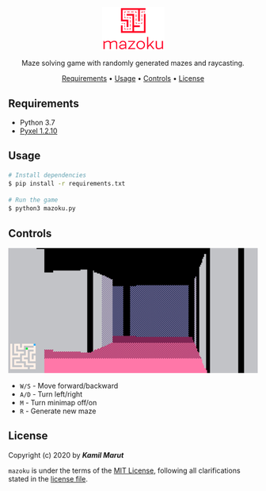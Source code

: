 <p align="center">
    <img src="docs/logo.png" width="125">
    <p align="center">Maze solving game with randomly generated mazes and raycasting.</p>
</p>

<p align="center">
    <a href="#requirements">Requirements</a> •
  	<a href="#installation">Usage</a> •
	<a href="#controls">Controls</a> •
  	<a href="#license">License</a>
</p>

## Requirements

* Python 3.7
* [Pyxel 1.2.10](https://github.com/kitao/pyxel)

## Usage
```bash
# Install dependencies
$ pip install -r requirements.txt

# Run the game
$ python3 mazoku.py
```

## Controls

<p align="center">
    <img width="568" src="docs/screen.png">
</p>

* `W/S` - Move forward/backward
* `A/D` - Turn left/right
* `M` - Turn minimap off/on
* `R` - Generate new maze 

## License

Copyright (c) 2020 by ***Kamil Marut***

`mazoku` is under the terms of the [MIT License](https://www.tldrlegal.com/l/mit), following all clarifications stated in the [license file](LICENSE).